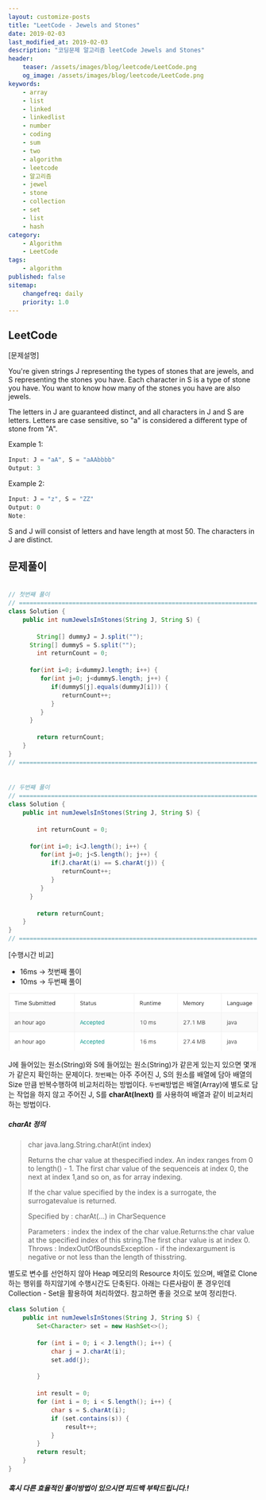 ```yaml
---
layout: customize-posts
title: "LeetCode - Jewels and Stones"
date: 2019-02-03
last_modified_at: 2019-02-03
description: "코딩문제 알고리즘 leetCode Jewels and Stones"
header:
    teaser: /assets/images/blog/leetcode/LeetCode.png
    og_image: /assets/images/blog/leetcode/LeetCode.png
keywords:
    - array
    - list
    - linked
    - linkedlist
    - number
    - coding
    - sum
    - two
    - algorithm
    - leetcode
    - 알고리즘
    - jewel
    - stone
    - collection
    - set
    - list
    - hash
category:
    - Algorithm
    - LeetCode
tags:
    - algorithm
published: false
sitemap:
    changefreq: daily
    priority: 1.0
---
```


## LeetCode

[문제설명]

You're given strings J representing the types of stones that are jewels, and S representing the stones you have.  Each character in S is a type of stone you have.  You want to know how many of the stones you have are also jewels.

The letters in J are guaranteed distinct, and all characters in J and S are letters. Letters are case sensitive, so "a" is considered a different type of stone from "A".


Example 1:
```java
Input: J = "aA", S = "aAAbbbb"
Output: 3
```

Example 2:
```java
Input: J = "z", S = "ZZ"
Output: 0
Note:
```

S and J will consist of letters and have length at most 50.
The characters in J are distinct.

## 문제풀이

```java

// 첫번째 풀이
// ===================================================================
class Solution {
    public int numJewelsInStones(String J, String S) {
        
        String[] dummyJ = J.split("");
      String[] dummyS = S.split("");
        int returnCount = 0;
      
      for(int i=0; i<dummyJ.length; i++) {
         for(int j=0; j<dummyS.length; j++) {
            if(dummyS[j].equals(dummyJ[i])) {
               returnCount++;
            }
         }
      }
        
        return returnCount;
    }
}
// ===================================================================


// 두번째 풀이
// ===================================================================
class Solution {
    public int numJewelsInStones(String J, String S) {
        
        int returnCount = 0;
      
      for(int i=0; i<J.length(); i++) {
         for(int j=0; j<S.length(); j++) {
            if(J.charAt(i) == S.charAt(j)) {
               returnCount++;
            }
         }
      }
        
        return returnCount;
    }
}
// ===================================================================
```
[수행시간 비교]
* 16ms -> 첫번째 풀이
* 10ms -> 두번째 풀이

![submit](/assets/images/blog/leetcode/Jewels_and_Stones.png)

J에 들어있는 원소(String)와 S에 들어있는 원소(String)가 같은게 있는지 있으면 몇개가 같은지 확인하는 문제이다. ``첫번째``는 아주 주어진 J, S의 원소를 배열에 담아 배열의 Size 만큼 반복수행하여 비교처리하는 방법이다. ``두번째``방법은  배열(Array)에 별도로 담는 작업을 하지 않고 주어진 J, S를 **charAt(Inext)** 를 사용하여 배열과 같이 비교처리하는 방법이다.


##### charAt 정의
>char java.lang.String.charAt(int index)  
>
>Returns the char value at thespecified index. An index ranges from 0 to length() - 1. The first char value of the sequenceis at index 0, the next at index 1,and so on, as for array indexing.   
>
>If the char value specified by the index is a surrogate, the surrogatevalue is returned.
>
>Specified by : charAt(...) in CharSequence  
>
>Parameters : index the index of the char value.Returns:the char value at the specified index of this string.The first char value is at index  0.  
>Throws : IndexOutOfBoundsException - if the indexargument is negative or not less than the length of thisstring.  


별도로 변수를 선언하지 않아 Heap 메모리의 Resource 차이도 있으며, 배열로 Clone하는 행위를 하지않기에 수행시간도 단축된다.  아래는 다른사람이 푼 경우인데 Collection - Set을 활용하여 처리하였다. 참고하면 좋을 것으로 보여 정리한다.

```java
class Solution {
    public int numJewelsInStones(String J, String S) {
        Set<Character> set = new HashSet<>();
        
        for (int i = 0; i < J.length(); i++) {
            char j = J.charAt(i);
            set.add(j);
            
        }
        
        int result = 0;
        for (int i = 0; i < S.length(); i++) {
            char s = S.charAt(i);
            if (set.contains(s)) {
                result++;
            }
        }
        return result;
    }
}
```

##### 혹시 다른 효율적인 풀이방법이 있으시면 피드백 부탁드립니다.!
